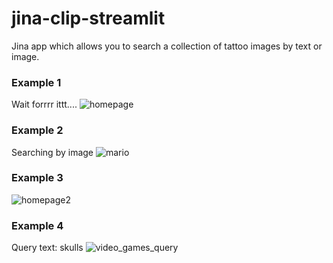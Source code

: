 # jina-clip-streamlit

Jina app which allows you to search a collection of tattoo images by text or image.

### Example 1
Wait forrrr ittt....
![homepage](docs/usage/workstitle.jpg)

### Example 2
Searching by image
![mario](docs/usage/usage_image_mario.jpg)

### Example 3
![homepage2](docs/usage/usage_home2.jpg)

### Example 4
Query text: skulls
![video_games_query](docs/usage/usage_skulls.jpg)
